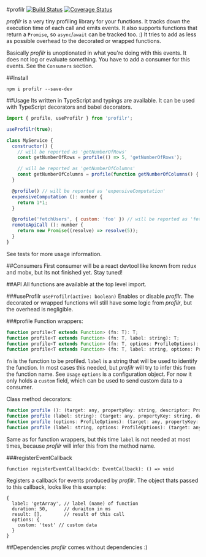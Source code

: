 #profilr
[![Build Status](https://travis-ci.org/otbe/profilr.svg?branch=master)](https://travis-ci.org/otbe/profilr)
[![Coverage Status](https://coveralls.io/repos/github/otbe/profilr/badge.svg?branch=master)](https://coveralls.io/github/otbe/profilr?branch=master)

*profilr* is a very tiny profiling library for your functions. It tracks down the execution time of each call and emits events.
It also supports functions that return a ```Promise```, so ```async```/```await``` can be tracked too. :)
It tries to add as less as possible overhead to the decorated or wrapped functions.

Basically *profilr* is unoptionated in what you're doing with this events. It does not log or evaluate something.
You have to add a consumer for this events. See the ```Consumers``` section.

##Install

```npm i profilr --save-dev```

##Usage
Its written in TypeScript and typings are available. It can be used with TypeScript decorators and babel decorators.

```javascript
import { profile, useProfilr } from 'profilr';

useProfilr(true);

class MyService {
  constructor() {
    // will be reported as 'getNumberOfRows'
    const getNumberOfRows = profile(() => 5, 'getNumberOfRows');

    // will be reported as 'getNumberOfColumns'
    const getNumberOfColumns = profile(function getNumberOfColumns() { return 5 });
  }

  @profile() // will be reported as 'expensiveComputation'
  expensiveComputation (): number {
    return 1*1;
  }

  @profile('fetchUsers', { custom: 'foo' }) // will be reported as 'fetchUsers' and with custom data
  remoteApiCall (): number {
    return new Promise((resolve) => resolve(5));
  }
}
```
See tests for more usage information.

##Consumers
First consumer will be a react devtool like known from redux and mobx, but its not finished yet.
Stay tuned!

##API
All functions are available at the top level import.

###useProfilr
```useProfilr(active: boolean)```
Enables or disable *profilr*. The decorated or wrapped functions will still have some logic from *profilr*, but the overhead
is negligible.

###profile
Function wrappers:
```javascript
function profile<T extends Function> (fn: T): T;
function profile<T extends Function> (fn: T, label: string): T;
function profile<T extends Function> (fn: T, options: ProfileOptions): T;
function profile<T extends Function> (fn: T, label: string, options: ProfileOptions): T;
```

```fn``` is the function to be profiled.
```label``` is a string that will be used to identify the function. In most cases this needed,
but *profilr* will try to infer this from the function name. See ```Usage```
```options``` is a configuration object. For now it only holds a ```custom``` field, which can be used to send custom data to a consumer.

Class method decorators:
```javascript
function profile (): (target: any, propertyKey: string, descriptor: PropertyDescriptor) => PropertyDescriptor;
function profile (label: string): (target: any, propertyKey: string, descriptor: PropertyDescriptor) => PropertyDescriptor;
function profile (options: ProfileOptions): (target: any, propertyKey: string, descriptor: PropertyDescriptor) => PropertyDescriptor;
function profile (label: string, options: ProfileOptions): (target: any, propertyKey: string, descriptor: PropertyDescriptor) => PropertyDescriptor;

```

Same as for function wrappers, but this time ```label``` is not needed at most times, because *profilr* will infer this
from the method name.

###registerEventCallback
```
function registerEventCallback(cb: EventCallback): () => void
```
Registers a callback for events produced by *profilr*. The object thats passed to this callback,
looks like this example:

```
{
  label: 'getArray', // label (name) of function
  duration: 50,      // duraiton in ms
  result: [],        // result of this call
  options: {
    custom: 'test' // custom data
  }
}
```

##Dependencies
*profilr* comes without dependencies :)
